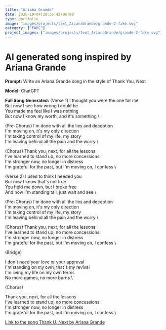 ```yaml
---
title: "Ariana Grande"
date: 2020-10-04T20:56:42+06:00
type: portfolio
image: "images/projects/text_ArianaGrande/grande-2-fake.svg"
category: ["FAKE"]
project_images: ["images/projects/text_ArianaGrande/grande-2-fake.svg"]
---
```

# AI generated song inspired by Ariana Grande

**Prompt:** Write an Ariana Grande song in the style of Thank You, Next

**Model:** ChatGPT

**Full Song Generated:** 
(Verse 1)
I thought you were the one for me \
But now I see how wrong I could be \
You made me feel like I was nothing \
But now I know my worth, and it's something \

(Pre-Chorus)
I'm done with all the lies and deception \
I'm moving on, it's my only direction \
I'm taking control of my life, my story \
I'm leaving behind all the pain and the worry \

(Chorus)
Thank you, next, for all the lessons \
I've learned to stand up, no more concessions \
I'm stronger now, no longer in distress \
I'm grateful for the past, but I'm moving on, I confess \

(Verse 2)
I used to think I needed you \
But now I know that's not true \
You held me down, but I broke free \
And now I'm standing tall, just wait and see \

(Pre-Chorus)
I'm done with all the lies and deception \
I'm moving on, it's my only direction \
I'm taking control of my life, my story \
I'm leaving behind all the pain and the worry \

(Chorus)
Thank you, next, for all the lessons \
I've learned to stand up, no more concessions \
I'm stronger now, no longer in distress \
I'm grateful for the past, but I'm moving on, I confess \

(Bridge)

I don't need your love or your approval \
I'm standing on my own, that's my revival \
I'm living my life on my own terms \
No more games, no more burns \

(Chorus)

Thank you, next, for all the lessons \
I've learned to stand up, no more concessions \
I'm stronger now, no longer in distress \
I'm grateful for the past, but I'm moving on, I confess \

[Link to the song Thank U, Next by Ariana Grande](https://www.youtube.com/watch?v=gl1aHhXnN1k)